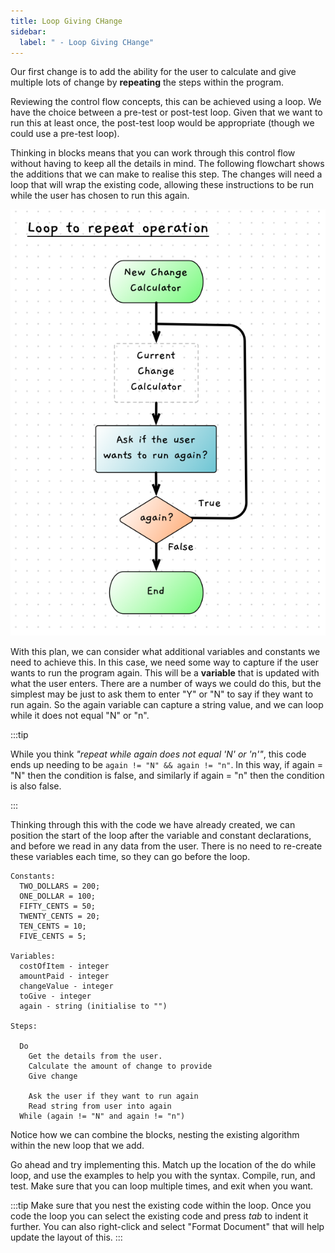 ```yaml
---
title: Loop Giving CHange
sidebar:
  label: " - Loop Giving CHange"
---
```


Our first change is to add the ability for the user to calculate and give multiple lots of change by **repeating** the steps within the program.

Reviewing the control flow concepts, this can be achieved using a loop. We have the choice between a pre-test or post-test loop. Given that we want to run this at least once, the post-test loop would be appropriate (though we could use a pre-test loop).

Thinking in blocks means that you can work through this control flow without having to keep all the details in mind. The following flowchart shows the additions that we can make to realise this step. The changes will need a loop that will wrap the existing code, allowing these instructions to be run while the user has chosen to run this again.

![Flowchart showing a block within a do while that is checking if the user wants to run again.](./images/change-calc-2-loop.png)

With this plan, we can consider what additional variables and constants we need to achieve this. In this case, we need some way to capture if the user wants to run the program again. This will be a **variable** that is updated with what the user enters. There are a number of ways we could do this, but the simplest may be just to ask them to enter "Y" or "N" to say if they want to run again. So the again variable can capture a string value, and we can loop while it does not equal "N" or "n".

:::tip

While you think *"repeat while again does not equal 'N' or 'n'"*, this code ends up needing to be `again != "N" && again != "n"`. In this way, if again = "N" then the condition is false, and similarly if again = "n" then the condition is also false.

:::

Thinking through this with the code we have already created, we can position the start of the loop after the variable and constant declarations, and before we read in any data from the user. There is no need to re-create these variables each time, so they can go before the loop.

```plaintext
Constants:
  TWO_DOLLARS = 200;
  ONE_DOLLAR = 100;
  FIFTY_CENTS = 50;
  TWENTY_CENTS = 20;
  TEN_CENTS = 10;
  FIVE_CENTS = 5;

Variables:
  costOfItem - integer
  amountPaid - integer
  changeValue - integer
  toGive - integer
  again - string (initialise to "")

Steps:

  Do
    Get the details from the user.
    Calculate the amount of change to provide 
    Give change
      
    Ask the user if they want to run again
    Read string from user into again
  While (again != "N" and again != "n")
```

Notice how we can combine the blocks, nesting the existing algorithm within the new loop that we add.

Go ahead and try implementing this. Match up the location of the do while loop, and use the examples to help you with the syntax. Compile, run, and test. Make sure that you can loop multiple times, and exit when you want.

:::tip
Make sure that you nest the existing code within the loop. Once you code the loop you can select the existing code and press *tab* to indent it further. You can also right-click and select "Format Document" that will help update the layout of this.
:::
